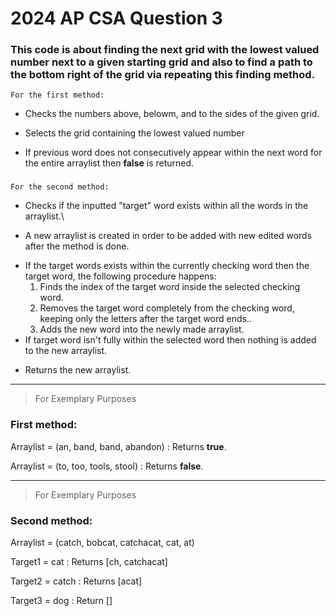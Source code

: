# 2024 AP CSA Question 3

### This code is about finding the next grid with the lowest valued number next to a given starting grid and also to find a path to the bottom right of the grid via repeating this finding method.
    For the first method:
  -  Checks the numbers above, belowm, and to the sides of the given grid.
  *  Selects the grid containing the lowest valued number 
  +  If previous word does not consecutively appear within the next word for the entire arraylist then **false** is returned.
###
    For the second method:
  -  Checks if the inputted "target" word exists within all the words in the arraylist.\
  +  A new arraylist is created in order to be added with new edited words after the method is done.
  *  If the target words exists within the currently checking word then the target word, the following procedure happens:
        1. Finds the index of the target word inside the selected checking word.
        2. Removes the target word completely from the checking word, keeping only the letters after the target word ends..
        3. Adds the new word into the newly made arraylist.
  *  If target word isn't fully within the selected word then nothing is added to the new arraylist.
  +  Returns the new arraylist.
 
 ____________________________________________________________________
> For Exemplary Purposes
### First method:
Arraylist = (an, band, band, abandon)
: Returns **true**.

Arraylist = (to, too, tools, stool)
: Returns **false**.
____________________________________________________________________
> For Exemplary Purposes
### Second method:

Arraylist = (catch, bobcat, catchacat, cat, at)

Target1 = cat : Returns [ch, catchacat] 

Target2 = catch : Returns [acat]

Target3 = dog : Return []

